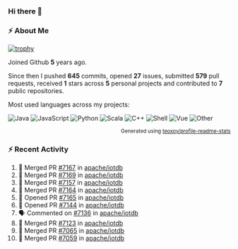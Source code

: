 ### Hi there 👋

### :zap: About Me

[![trophy](https://github-profile-trophy.vercel.app/?username=HTHou&theme=onedark)](https://github.com/ryo-ma/github-profile-trophy)
   
Joined Github **5** years ago.

Since then I pushed **645** commits, opened **27** issues, submitted **579** pull requests, received **1** stars across **5** personal projects and contributed to **7** public repositories.

Most used languages across my projects:

![Java](https://img.shields.io/static/v1?style=flat-square&label=%E2%A0%80&color=555&labelColor=%23b07219&message=Java%EF%B8%B194.4%25)
![JavaScript](https://img.shields.io/static/v1?style=flat-square&label=%E2%A0%80&color=555&labelColor=%23f1e05a&message=JavaScript%EF%B8%B11.4%25)
![Python](https://img.shields.io/static/v1?style=flat-square&label=%E2%A0%80&color=555&labelColor=%233572A5&message=Python%EF%B8%B10.7%25)
![Scala](https://img.shields.io/static/v1?style=flat-square&label=%E2%A0%80&color=555&labelColor=%23c22d40&message=Scala%EF%B8%B10.6%25)
![C++](https://img.shields.io/static/v1?style=flat-square&label=%E2%A0%80&color=555&labelColor=%23f34b7d&message=C%2B%2B%EF%B8%B10.6%25)
![Shell](https://img.shields.io/static/v1?style=flat-square&label=%E2%A0%80&color=555&labelColor=%2389e051&message=Shell%EF%B8%B10.4%25)
![Vue](https://img.shields.io/static/v1?style=flat-square&label=%E2%A0%80&color=555&labelColor=%2341b883&message=Vue%EF%B8%B10.3%25)
![Other](https://img.shields.io/static/v1?style=flat-square&label=%E2%A0%80&color=555&labelColor=%23ededed&message=Other%EF%B8%B11.2%25)

<p align="right"><sub>Generated using <a href="https://github.com/marketplace/actions/profile-readme-stats">teoxoy/profile-readme-stats</a></sub></p>


<!--![](https://github.com/HTHou/HTHou/blob/output/github-contribution-grid-snake.svg)-->

<!--![Haonan Hou's github stats](https://github-readme-stats.vercel.app/api?username=HTHou&count_private=true&show_icons=true&theme=onedark)-->

<!--![Haonan Hou's wakatime stats](https://github-readme-stats.vercel.app/api/wakatime?username=HTHou&layout=compact&theme=onedark)-->

<!--![Top Langs](https://github-readme-stats.vercel.app/api/top-langs/?username=HTHou&theme=onedark&layout=compact)-->

### :zap: Recent Activity
<!--START_SECTION:activity-->
1. 🎉 Merged PR [#7167](https://github.com/apache/iotdb/pull/7167) in [apache/iotdb](https://github.com/apache/iotdb)
2. 🎉 Merged PR [#7169](https://github.com/apache/iotdb/pull/7169) in [apache/iotdb](https://github.com/apache/iotdb)
3. 🎉 Merged PR [#7157](https://github.com/apache/iotdb/pull/7157) in [apache/iotdb](https://github.com/apache/iotdb)
4. 🎉 Merged PR [#7164](https://github.com/apache/iotdb/pull/7164) in [apache/iotdb](https://github.com/apache/iotdb)
5. 💪 Opened PR [#7165](https://github.com/apache/iotdb/pull/7165) in [apache/iotdb](https://github.com/apache/iotdb)
6. 💪 Opened PR [#7144](https://github.com/apache/iotdb/pull/7144) in [apache/iotdb](https://github.com/apache/iotdb)
7. 🗣 Commented on [#7136](https://github.com/apache/iotdb/issues/7136) in [apache/iotdb](https://github.com/apache/iotdb)
8. 🎉 Merged PR [#7123](https://github.com/apache/iotdb/pull/7123) in [apache/iotdb](https://github.com/apache/iotdb)
9. 🎉 Merged PR [#7065](https://github.com/apache/iotdb/pull/7065) in [apache/iotdb](https://github.com/apache/iotdb)
10. 🎉 Merged PR [#7059](https://github.com/apache/iotdb/pull/7059) in [apache/iotdb](https://github.com/apache/iotdb)
<!--END_SECTION:activity-->

<!--
**HTHou/HTHou** is a ✨ _special_ ✨ repository because its `README.md` (this file) appears on your GitHub profile.

Here are some ideas to get you started:

- 🔭 I’m currently working on ...
- 🌱 I’m currently learning ...
- 👯 I’m looking to collaborate on ...
- 🤔 I’m looking for help with ...
- 💬 Ask me about ...
- 📫 How to reach me: ...
- 😄 Pronouns: ...
- ⚡ Fun fact: ...
-->
